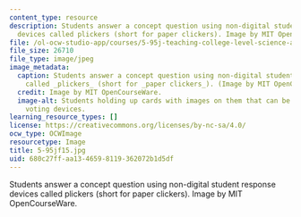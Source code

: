 ```yaml
---
content_type: resource
description: Students answer a concept question using non-digital student response
  devices called plickers (short for paper clickers). Image by MIT OpenCourseWare.
file: /ol-ocw-studio-app/courses/5-95j-teaching-college-level-science-and-engineering-fall-2015/680c27ffaa1346598119362072b1d5df_5-95jf15.jpg
file_size: 26710
file_type: image/jpeg
image_metadata:
  caption: Students answer a concept question using non-digital student response devices
    called _plickers_ (short for _paper clickers_). (Image by MIT OpenCourseWare.)
  credit: Image by MIT OpenCourseWare.
  image-alt: Students holding up cards with images on them that can be scanned as
    voting devices.
learning_resource_types: []
license: https://creativecommons.org/licenses/by-nc-sa/4.0/
ocw_type: OCWImage
resourcetype: Image
title: 5-95jf15.jpg
uid: 680c27ff-aa13-4659-8119-362072b1d5df
---
```

Students answer a concept question using non-digital student response devices called plickers (short for paper clickers). Image by MIT OpenCourseWare.